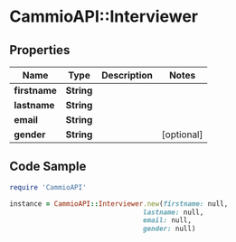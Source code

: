 # CammioAPI::Interviewer

## Properties

Name | Type | Description | Notes
------------ | ------------- | ------------- | -------------
**firstname** | **String** |  | 
**lastname** | **String** |  | 
**email** | **String** |  | 
**gender** | **String** |  | [optional] 

## Code Sample

```ruby
require 'CammioAPI'

instance = CammioAPI::Interviewer.new(firstname: null,
                                 lastname: null,
                                 email: null,
                                 gender: null)
```


